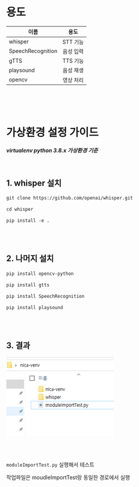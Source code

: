 # 용도

| <center> 이름 </center> | <center> 용도 </center> |
|:---|:---:|
| whisper | STT 기능 |
| SpeechRecognition | 음성 입력 |
| gTTS | TTS 기능 |
| playsound | 음성 재생 |
| opencv | 영상 처리 |


<br><br><br>

# 가상환경 설정 가이드

***virtualenv python 3.8.x 가상환경 기준*** 

<br>

## 1. whisper 설치


```
git clone https://github.com/openai/whisper.git
```

```
cd whisper
```
```
pip install -e .
```

<br><br>

## 2. 나머지 설치

```
pip install opencv-python
```

```
pip install gtts
```

```
pip install SpeechRecognition
```

```
pip install playsound
```

<br><br>

## 3. 결과

![result.png](result.png)

<br><br>

``moduleImportTest.py`` 실행해서 테스트

작업파일은 moudleImportTest랑 동일한 경로에서 실행
